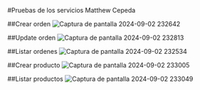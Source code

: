 #Pruebas de los servicios
Matthew Cepeda

##Crear orden
![Captura de pantalla 2024-09-02 232642](https://github.com/user-attachments/assets/c706fa5d-2274-4c1a-8d72-dbc6e1c233c0)

##Update orden
![Captura de pantalla 2024-09-02 232813](https://github.com/user-attachments/assets/46ba6192-6959-4425-af73-885437a52f45)

##Listar ordenes
![Captura de pantalla 2024-09-02 232534](https://github.com/user-attachments/assets/9af9e2c0-0b1c-4f23-ae47-448a8e69d8d5)


##Crear producto
![Captura de pantalla 2024-09-02 233005](https://github.com/user-attachments/assets/ef04d739-58db-47c9-bb2b-186d0cdb5b4a)

##Listar productos
![Captura de pantalla 2024-09-02 233049](https://github.com/user-attachments/assets/2a44d9d7-583c-4140-a29b-6bb5ba1681d9)
